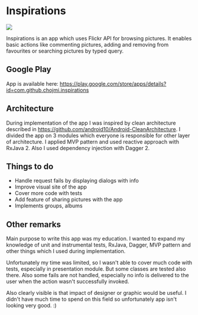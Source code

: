 # Inspirations
![](https://circleci.com/gh/chojmi/Inspirations.svg?style=shield&circle-token=:circle-token)

Inspirations is an app which uses Flickr API for browsing pictures. It enables basic actions like commenting pictures, adding and removing from favourites or searching pictures by typed query.

## Google Play
App is available here: <https://play.google.com/store/apps/details?id=com.github.chojmi.inspirations>

## Architecture
During implementation of the app I was inspired by clean architecture described in <https://github.com/android10/Android-CleanArchitecture>. I divided the app on 3 modules which everyone is responsible for other layer of architecture. I applied MVP pattern and used reactive approach with RxJava 2. Also I used dependency injection with Dagger 2. 

## Things to do
 - Handle request fails by displaying dialogs with info
 - Improve visual site of the app
 - Cover more code with tests
 - Add feature of sharing pictures with the app
 - Implements groups, albums

## Other remarks
Main purpose to write this app was my education. I wanted to expand my knowledge of unit and instrumental tests, RxJava, Dagger, MVP pattern and other things which I used during implementation. 

Unfortunately my time was limited, so I wasn't able to cover much code with tests, especially in presentation module. But some classes are tested also there. Also some fails are not handled, especially no info is delivered to the user when the action wasn't successfully invoked.

Also clearly visible is that impact of designer or graphic would be useful. I didn't have much time to spend on this field so unfortunately app isn't looking very good. :)
